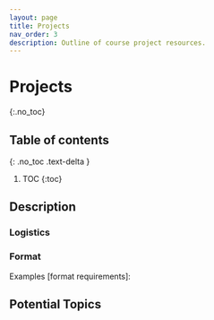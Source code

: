 ```yaml
---
layout: page
title: Projects
nav_order: 3
description: Outline of course project resources.
---
```


# Projects
{:.no_toc}

## Table of contents
{: .no_toc .text-delta }

1. TOC
{:toc}

## Description

### Logistics

### Format

Examples [format requirements]:

## Potential Topics
